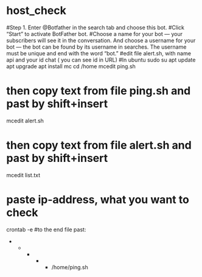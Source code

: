 # host_check
#Step 1. Enter @Botfather in the search tab and choose this bot.
#Click “Start” to activate BotFather bot.
#Choose a name for your bot — your subscribers will see it in the conversation. And choose a username for your bot — the bot can be found by its username in searches. The username must be unique and end with the word “bot.”
#edit file alert.sh, with name api and your id chat ( you can see id in URL)
#In ubuntu
sudo su
apt update
apt upgrade
apt install mc
cd /home
mcedit ping.sh
# then copy text from file ping.sh and past by shift+insert
mcedit alert.sh
# then copy text from file alert.sh and past by shift+insert
mcedit list.txt
# paste ip-address, what you want to check
crontab -e
#to the end file past: 
* * * * * /home/ping.sh
